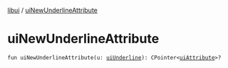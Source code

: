 [libui](index.md) / [uiNewUnderlineAttribute](./ui-new-underline-attribute.md)

# uiNewUnderlineAttribute

`fun uiNewUnderlineAttribute(u: `[`uiUnderline`](ui-underline.md)`): CPointer<`[`uiAttribute`](ui-attribute.md)`>?`
